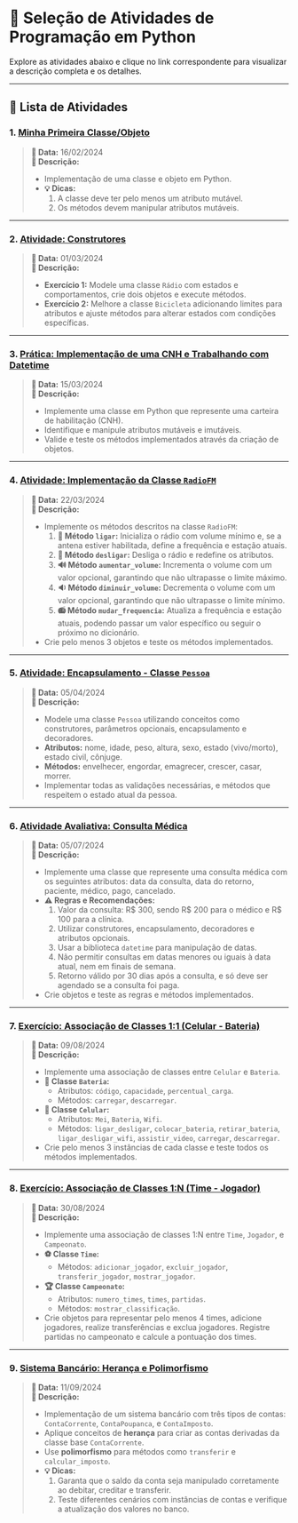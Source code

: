 # 🎯 **Seleção de Atividades de Programação em Python**

Explore as atividades abaixo e clique no link correspondente para visualizar a descrição completa e os detalhes.

---

## 📝 **Lista de Atividades**

### **1. [Minha Primeira Classe/Objeto](https://github.com/WallasAR/POO_in_Python_exercises/blob/339a40eeb2a2c6f06d9a5dc3b3a388dfb8c0bdf8/activity%20001/Class_and_Object.py)**
> **📅 Data:** 16/02/2024  
> **📝 Descrição:**  
> - Implementação de uma classe e objeto em Python.
> - **💡 Dicas:**
>   1. A classe deve ter pelo menos um atributo mutável.
>   2. Os métodos devem manipular atributos mutáveis.

---

### **2. [Atividade: Construtores](https://github.com/WallasAR/POO_in_Python_exercises/tree/339a40eeb2a2c6f06d9a5dc3b3a388dfb8c0bdf8/activity%20002)**
> **📅 Data:** 01/03/2024  
> **📝 Descrição:**  
> - **Exercício 1:** Modele uma classe `Rádio` com estados e comportamentos, crie dois objetos e execute métodos.
> - **Exercício 2:** Melhore a classe `Bicicleta` adicionando limites para atributos e ajuste métodos para alterar estados com condições específicas.

---

### **3. [Prática: Implementação de uma CNH e Trabalhando com Datetime](https://github.com/WallasAR/POO_in_Python_exercises/tree/339a40eeb2a2c6f06d9a5dc3b3a388dfb8c0bdf8/activity%20003)**
> **📅 Data:** 15/03/2024  
> **📝 Descrição:**  
> - Implemente uma classe em Python que represente uma carteira de habilitação (CNH).
> - Identifique e manipule atributos mutáveis e imutáveis.
> - Valide e teste os métodos implementados através da criação de objetos.

---

### **4. [Atividade: Implementação da Classe `RadioFM`](https://github.com/WallasAR/POO_in_Python_exercises/tree/339a40eeb2a2c6f06d9a5dc3b3a388dfb8c0bdf8/activity%20004)**
> **📅 Data:** 22/03/2024  
> **📝 Descrição:**  
> - Implemente os métodos descritos na classe `RadioFM`:
>   1. **🔌 Método `ligar`:** Inicializa o rádio com volume mínimo e, se a antena estiver habilitada, define a frequência e estação atuais.
>   2. **🔌 Método `desligar`:** Desliga o rádio e redefine os atributos.
>   3. **🔊 Método `aumentar_volume`:** Incrementa o volume com um valor opcional, garantindo que não ultrapasse o limite máximo.
>   4. **🔉 Método `diminuir_volume`:** Decrementa o volume com um valor opcional, garantindo que não ultrapasse o limite mínimo.
>   5. **📻 Método `mudar_frequencia`:** Atualiza a frequência e estação atuais, podendo passar um valor específico ou seguir o próximo no dicionário.
> - Crie pelo menos 3 objetos e teste os métodos implementados.

---

### **5. [Atividade: Encapsulamento - Classe `Pessoa`](https://github.com/WallasAR/POO_in_Python_exercises/tree/339a40eeb2a2c6f06d9a5dc3b3a388dfb8c0bdf8/activity%20005)**
> **📅 Data:** 05/04/2024  
> **📝 Descrição:**  
> - Modele uma classe `Pessoa` utilizando conceitos como construtores, parâmetros opcionais, encapsulamento e decoradores.
> - **Atributos:** nome, idade, peso, altura, sexo, estado (vivo/morto), estado civil, cônjuge.
> - **Métodos:** envelhecer, engordar, emagrecer, crescer, casar, morrer.
> - Implementar todas as validações necessárias, e métodos que respeitem o estado atual da pessoa.

---

### **6. [Atividade Avaliativa: Consulta Médica](https://github.com/WallasAR/POO_in_Python_exercises/tree/339a40eeb2a2c6f06d9a5dc3b3a388dfb8c0bdf8/activity%20006)**
> **📅 Data:** 05/07/2024  
> **📝 Descrição:**  
> - Implemente uma classe que represente uma consulta médica com os seguintes atributos: data da consulta, data do retorno, paciente, médico, pago, cancelado.
> - **⚠️ Regras e Recomendações:**
>   1. Valor da consulta: R$ 300, sendo R$ 200 para o médico e R$ 100 para a clínica.
>   2. Utilizar construtores, encapsulamento, decoradores e atributos opcionais.
>   3. Usar a biblioteca `datetime` para manipulação de datas.
>   4. Não permitir consultas em datas menores ou iguais à data atual, nem em finais de semana.
>   5. Retorno válido por 30 dias após a consulta, e só deve ser agendado se a consulta foi paga.
> - Crie objetos e teste as regras e métodos implementados.

---

### **7. [Exercício: Associação de Classes 1:1 (Celular - Bateria)](https://github.com/WallasAR/POO_in_Python_exercises/tree/339a40eeb2a2c6f06d9a5dc3b3a388dfb8c0bdf8/activity%20007)**
> **📅 Data:** 09/08/2024  
> **📝 Descrição:**  
> - Implemente uma associação de classes entre `Celular` e `Bateria`.
> - **🔋 Classe `Bateria`:**
>   - Atributos: `código`, `capacidade`, `percentual_carga`.
>   - Métodos: `carregar`, `descarregar`.
> - **📱 Classe `Celular`:**
>   - Atributos: `Mei`, `Bateria`, `Wifi`.
>   - Métodos: `ligar_desligar`, `colocar_bateria`, `retirar_bateria`, `ligar_desligar_wifi`, `assistir_video`, `carregar`, `descarregar`.
> - Crie pelo menos 3 instâncias de cada classe e teste todos os métodos implementados.

---

### **8. [Exercício: Associação de Classes 1:N (Time - Jogador)](https://github.com/WallasAR/POO_in_Python_exercises/tree/339a40eeb2a2c6f06d9a5dc3b3a388dfb8c0bdf8/activity%20008)**
> **📅 Data:** 30/08/2024  
> **📝 Descrição:**  
> - Implemente uma associação de classes 1:N entre `Time`, `Jogador`, e `Campeonato`.
> - **⚽ Classe `Time`:**
>   - Métodos: `adicionar_jogador`, `excluir_jogador`, `transferir_jogador`, `mostrar_jogador`.
> - **🏆 Classe `Campeonato`:**
>   - Atributos: `numero_times`, `times`, `partidas`.
>   - Métodos: `mostrar_classificação`.
> - Crie objetos para representar pelo menos 4 times, adicione jogadores, realize transferências e exclua jogadores. Registre partidas no campeonato e calcule a pontuação dos times.

---

### **9. [Sistema Bancário: Herança e Polimorfismo](https://github.com/WallasAR/POO_in_Python_exercises/tree/79893956be1212ad82712a05e3f1801790613300/activity%20009)**
> **📅 Data:** 11/09/2024  
> **📝 Descrição:**  
> - Implementação de um sistema bancário com três tipos de contas: `ContaCorrente`, `ContaPoupanca`, e `ContaImposto`.
> - Aplique conceitos de **herança** para criar as contas derivadas da classe base `ContaCorrente`.
> - Use **polimorfismo** para métodos como `transferir` e `calcular_imposto`.
> - **💡 Dicas:**
>   1. Garanta que o saldo da conta seja manipulado corretamente ao debitar, creditar e transferir.
>   2. Teste diferentes cenários com instâncias de contas e verifique a atualização dos valores no banco.
